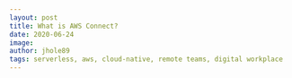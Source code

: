 ```yaml
---
layout: post
title: What is AWS Connect?
date: 2020-06-24
image:
author: jhole89
tags: serverless, aws, cloud-native, remote teams, digital workplace
---
```


